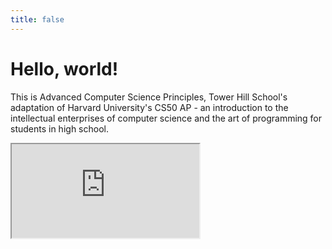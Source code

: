 ```yaml
---
title: false
---
```


# Hello, world!

This is Advanced Computer Science Principles, Tower Hill School's adaptation of Harvard University's CS50 AP - an introduction to the intellectual enterprises of computer science and the art of programming for students in high school.

<iframe src="https://www.youtube.com/embed/tZxLMIk_SaY?playlist=GAB6Gm7pTTA"></iframe>

